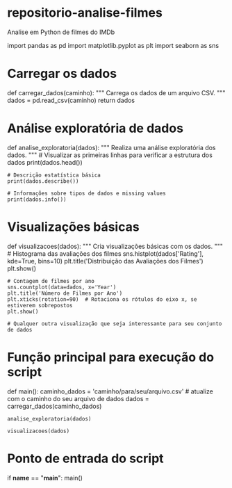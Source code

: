 # repositorio-analise-filmes
Analise em Python de filmes do IMDb

import pandas as pd
import matplotlib.pyplot as plt
import seaborn as sns

# Carregar os dados
def carregar_dados(caminho):
    """
    Carrega os dados de um arquivo CSV.
    """
    dados = pd.read_csv(caminho)
    return dados

# Análise exploratória de dados
def analise_exploratoria(dados):
    """
    Realiza uma análise exploratória dos dados.
    """
    # Visualizar as primeiras linhas para verificar a estrutura dos dados
    print(dados.head())
    
    # Descrição estatística básica
    print(dados.describe())
    
    # Informações sobre tipos de dados e missing values
    print(dados.info())

# Visualizações básicas
def visualizacoes(dados):
    """
    Cria visualizações básicas com os dados.
    """
    # Histograma das avaliações dos filmes
    sns.histplot(dados['Rating'], kde=True, bins=10)
    plt.title('Distribuição das Avaliações dos Filmes')
    plt.show()

    # Contagem de filmes por ano
    sns.countplot(data=dados, x='Year')
    plt.title('Número de Filmes por Ano')
    plt.xticks(rotation=90)  # Rotaciona os rótulos do eixo x, se estiverem sobrepostos
    plt.show()

    # Qualquer outra visualização que seja interessante para seu conjunto de dados

# Função principal para execução do script
def main():
    caminho_dados = 'caminho/para/seu/arquivo.csv'  # atualize com o caminho do seu arquivo de dados
    dados = carregar_dados(caminho_dados)

    analise_exploratoria(dados)

    visualizacoes(dados)

# Ponto de entrada do script
if __name__ == "__main__":
    main()
